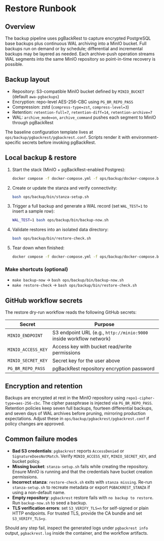 # Restore Runbook

## Overview
The backup pipeline uses pgBackRest to capture encrypted PostgreSQL base backups plus continuous WAL archiving into a MinIO bucket. Full backups run on demand or by schedule; differential and incremental backups may be layered as needed. Each archive-push operation streams WAL segments into the same MinIO repository so point-in-time recovery is possible.

## Backup layout
- Repository: S3-compatible MinIO bucket defined by `MINIO_BUCKET` (default `awa-pgbackups`)
- Encryption: repo-level AES-256-CBC using `PG_BR_REPO_PASS`
- Compression: zstd (`compress-type=zst`, `compress-level=3`)
- Retention: `retention-full=7`, `retention-diff=14`, `retention-archive=7`
- WAL: `archive_mode=on`, `archive_command` pushes each segment to MinIO through pgBackRest

The baseline configuration template lives at `ops/backup/pgbackrest/pgbackrest.conf`. Scripts render it with environment-specific secrets before invoking pgBackRest.

## Local backup & restore
1. Start the stack (MinIO + pgBackRest-enabled Postgres):
   ```bash
   docker compose -f docker-compose.yml -f ops/backup/docker-compose.backup.yml up -d minio db-pgbr
   ```
2. Create or update the stanza and verify connectivity:
   ```bash
   bash ops/backup/bin/stanza-setup.sh
   ```
3. Trigger a full backup and generate a WAL record (set `WAL_TEST=1` to insert a sample row):
   ```bash
   WAL_TEST=1 bash ops/backup/bin/backup-now.sh
   ```
4. Validate restores into an isolated data directory:
   ```bash
   bash ops/backup/bin/restore-check.sh
   ```
5. Tear down when finished:
   ```bash
   docker compose -f docker-compose.yml -f ops/backup/docker-compose.backup.yml down -v
   ```

### Make shortcuts (optional)
- `make backup-now` → `bash ops/backup/bin/backup-now.sh`
- `make restore-check` → `bash ops/backup/bin/restore-check.sh`

## GitHub workflow secrets
The restore dry-run workflow reads the following GitHub secrets:

| Secret | Purpose |
| ------ | ------- |
| `MINIO_ENDPOINT` | S3 endpoint URL (e.g., `http://minio:9000` inside workflow network) |
| `MINIO_ACCESS_KEY` | Access key with bucket read/write permissions |
| `MINIO_SECRET_KEY` | Secret key for the user above |
| `PG_BR_REPO_PASS` | pgBackRest repository encryption password |

## Encryption and retention
Backups are encrypted at rest in the MinIO repository using `repo1-cipher-type=aes-256-cbc`. The cipher passphrase is injected via `PG_BR_REPO_PASS`. Retention policies keep seven full backups, fourteen differential backups, and seven days of WAL archives before pruning, mirroring production expectations. Adjust these in `ops/backup/pgbackrest/pgbackrest.conf` if policy changes are approved.

## Common failure modes
- **Bad S3 credentials**: `pgbackrest` reports `AccessDenied` or `SignatureDoesNotMatch`. Verify `MINIO_ACCESS_KEY`, `MINIO_SECRET_KEY`, and bucket policy.
- **Missing bucket**: `stanza-setup.sh` fails while creating the repository. Ensure MinIO is running and that the credentials have bucket creation permissions.
- **Incorrect stanza**: `restore-check.sh` exits with `stanza missing`. Re-run `stanza-setup.sh` to recreate metadata or export `PGBACKREST_STANZA` if using a non-default name.
- **Empty repository**: `pgbackrest` restore fails with `no backup to restore`. Run `backup-now.sh` to seed a backup.
- **TLS verification errors**: set `S3_VERIFY_TLS=n` for self-signed or plain HTTP endpoints. For trusted TLS, provide the CA bundle and set `S3_VERIFY_TLS=y`.

Should any step fail, inspect the generated logs under `pgbackrest info` output, `pgbackrest.log` inside the container, and the workflow artifacts.
